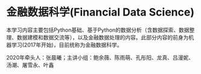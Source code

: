 # 金融数据科学(Financial Data Science)

本学习内容主要包括Python基础、基于Python的数据分析（含数据探索、数据整理、数据建模和数据交流等），以及金融数据处理的内容。此部分内容的前身为机器学习(2017年开始)，目前统称为金融数据科学。

2020年牵头人：张晨曦；主讲小组：鲍余薇、陈雨萌、孔彤阳、龙真、吕漫妮、汤潮、屠雪永、叶鑫





